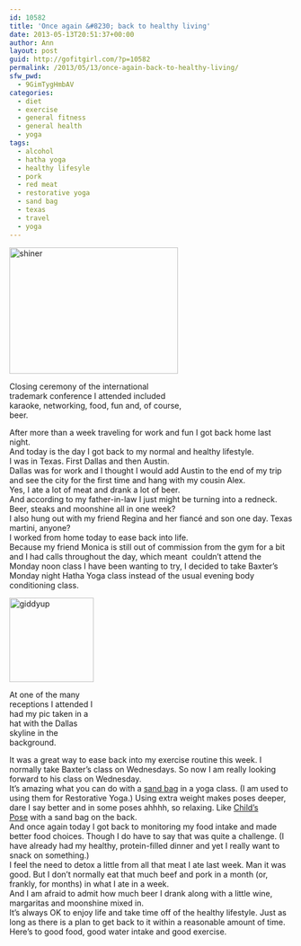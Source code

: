 ```yaml
---
id: 10582
title: 'Once again &#8230; back to healthy living'
date: 2013-05-13T20:51:37+00:00
author: Ann
layout: post
guid: http://gofitgirl.com/?p=10582
permalink: /2013/05/13/once-again-back-to-healthy-living/
sfw_pwd:
  - 9GimTygHmbAV
categories:
  - diet
  - exercise
  - general fitness
  - general health
  - yoga
tags:
  - alcohol
  - hatha yoga
  - healthy lifesyle
  - pork
  - red meat
  - restorative yoga
  - sand bag
  - texas
  - travel
  - yoga
---
```

<div id="attachment_10583" style="width: 310px" class="wp-caption alignleft">
  <a href="http://gofitgirl.com/?attachment_id=10583" rel="attachment wp-att-10583"><img class="size-medium wp-image-10583" alt="shiner" src="http://gofitgirl.com/wp-content/uploads/2013/05/Shiner-300x225.jpg" width="300" height="225" /></a>
  
  <p class="wp-caption-text">
    Closing ceremony of the international trademark conference I attended included karaoke, networking, food, fun and, of course, beer.
  </p>
</div>

  
After more than a week traveling for work and fun I got back home last night.  
And today is the day I got back to my normal and healthy lifestyle.  
I was in Texas. First Dallas and then Austin.  
Dallas was for work and I thought I would add Austin to the end of my trip and see the city for the first time and hang with my cousin Alex.  
Yes, I ate a lot of meat and drank a lot of beer.  
And according to my father-in-law I just might be turning into a redneck. Beer, steaks and moonshine all in one week?  
I also hung out with my friend Regina and her fiancé and son one day. Texas martini, anyone?  
I worked from home today to ease back into life.  
Because my friend Monica is still out of commission from the gym for a bit and I had calls throughout the day, which meant  couldn&#8217;t attend the Monday noon class I have been wanting to try, I decided to take Baxter&#8217;s Monday night Hatha Yoga class instead of the usual evening body conditioning class.  


<div id="attachment_10599" style="width: 160px" class="wp-caption alignright">
  <a href="http://gofitgirl.com/?attachment_id=10599" rel="attachment wp-att-10599"><img class="size-thumbnail wp-image-10599" alt="giddyup" src="http://gofitgirl.com/wp-content/uploads/2013/05/cowgirl-150x150.jpg" width="150" height="150" /></a>
  
  <p class="wp-caption-text">
    At one of the many receptions I attended I had my pic taken in a hat with the Dallas skyline in the background.
  </p>
</div>

  
It was a great way to ease back into my exercise routine this week. I normally take Baxter&#8217;s class on Wednesdays. So now I am really looking forward to his class on Wednesday.  
It&#8217;s amazing what you can do with a [sand bag](http://www.huggermugger.com/yoga-sandbag.html) in a yoga class. (I am used to using them for Restorative Yoga.) Using extra weight makes poses deeper, dare I say better and in some poses ahhhh, so relaxing. Like [Child&#8217;s Pose](http://gofitgirl.com/wp-content/uploads/2012/10/photo-2_4.jpg) with a sand bag on the back.  
And once again today I got back to monitoring my food intake and made better food choices. Though I do have to say that was quite a challenge. (I have already had my healthy, protein-filled dinner and yet I really want to snack on something.)  
I feel the need to detox a little from all that meat I ate last week. Man it was good. But I don&#8217;t normally eat that much beef and pork in a month (or, frankly, for months) in what I ate in a week.  
And I am afraid to admit how much beer I drank along with a little wine, margaritas and moonshine mixed in.  
It&#8217;s always OK to enjoy life and take time off of the healthy lifestyle. Just as long as there is a plan to get back to it within a reasonable amount of time.  
Here&#8217;s to good food, good water intake and good exercise.